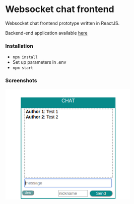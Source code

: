 # Websocket chat frontend #

Websocket chat frontend prototype written in ReactJS.

Backend-end application available [here](https://github.com/maciejslawik/socket-chat-backend)

### Installation ###
* ``npm install``
* Set up parameters in .env
* ``npm start``

### Screenshots ###

 ![Screenshot](docs/screenshot.png?raw=true)